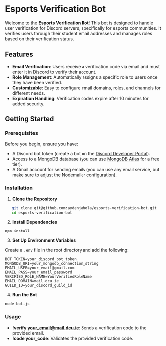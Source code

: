 # Esports Verification Bot

Welcome to the **Esports Verification Bot**! This bot is designed to handle user verification for Discord servers, specifically for esports communities. It verifies users through their student email addresses and manages roles based on their verification status.

## Features

- **Email Verification**: Users receive a verification code via email and must enter it in Discord to verify their account.
- **Role Management**: Automatically assigns a specific role to users once they have been verified.
- **Customizable**: Easy to configure email domains, roles, and channels for different needs.
- **Expiration Handling**: Verification codes expire after 10 minutes for added security.

## Getting Started

### Prerequisites

Before you begin, ensure you have:

- A Discord bot token (create a bot on the [Discord Developer Portal](https://discord.com/developers/applications)).
- Access to a MongoDB database (you can use [MongoDB Atlas](https://www.mongodb.com/cloud/atlas) for a free tier).
- A Gmail account for sending emails (you can use any email service, but make sure to adjust the Nodemailer configuration).

### Installation

1. **Clone the Repository**

```sh
   git clone git@github.com:aydenjahola/esports-verification-bot.git
   cd esports-verification-bot
```

2. **Install Dependencies**

```sh
npm install
```

3. **Set Up Environment Variables**

Create a `.env` file in the root directory and add the following:

```env
BOT_TOKEN=your_discord_bot_token
MONGODB_URI=your_mongodb_connection_string
EMAIL_USER=your_email@gmail.com
EMAIL_PASS=your_email_password
VERIFIED_ROLE_NAME=YourVerifiedRoleName
EMAIL_DOMAIN=mail.dcu.ie
GUILD_ID=your_discord_guild_id
```

4. **Run the Bot**

```sh
node bot.js
```

### Usage

- **!verify your_email@mail.dcu.ie**: Sends a verification code to the provided email.
- **!code your_code**: Validates the provided verification code.
